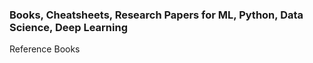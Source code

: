 ### Books, Cheatsheets, Research Papers for ML, Python, Data Science, Deep Learning
Reference Books
